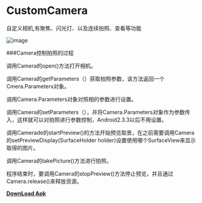 # CustomCamera
自定义相机,有聚焦、闪光灯、以及连续拍照、查看等功能

![image](https://github.com/ysq1051838264/CustomCamera/blob/master/1.jpg)

###Camera控制拍照的过程

调用Camera的open()方法打开相机。

调用Camera的getParameters（）获取拍照参数，该方法返回一个Cmera.Parameters对象。

调用Camera.Parameters对象对照相的参数进行设置。

调用Camera的setParameters（），并将Camera.Parameters对象作为参数传入，这样就可以对拍照进行参数控制，Android2.3.3以后不用设置。

调用Camerade的startPreview()的方法开始预览取景，在之前需要调用Camera的setPreviewDisplay(SurfaceHolder holder)设置使用哪个SurfaceView来显示取得的图片。

调用Camera的takePicture()方法进行拍照。

程序结束时，要调用Camera的stopPreview()方法停止预览，并且通过Camera.release()来释放资源。


**[DownLoad Apk](https://github.com/ysq1051838264/CustomCamera/blob/master/apk/CustomCamera.apk?raw=true)**
